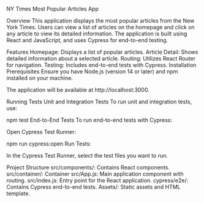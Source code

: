 NY Times Most Popular Articles App

Overview
This application displays the most popular articles from the New York Times. Users can view a list of articles on the homepage and click on any article to view its detailed information. The application is built using React and JavaScript, and uses Cypress for end-to-end testing.

Features
Homepage: Displays a list of popular articles.
Article Detail: Shows detailed information about a selected article.
Routing: Utilizes React Router for navigation.
Testing: Includes end-to-end tests with Cypress.
Installation
Prerequisites
Ensure you have Node.js (version 14 or later) and npm installed on your machine.

The application will be available at http://localhost:3000.

Running Tests
Unit and Integration Tests
To run unit and integration tests, use:

npm test
End-to-End Tests
To run end-to-end tests with Cypress:

Open Cypress Test Runner:

npm run cypress:open
Run Tests:

In the Cypress Test Runner, select the test files you want to run.

Project Structure
src/components/: Contains React components.
src/container/: Container
src/App.js: Main application component with routing.
src/index.js: Entry point for the React application.
cypress/e2e/: Contains Cypress end-to-end tests.
Assets/: Static assets and HTML template.